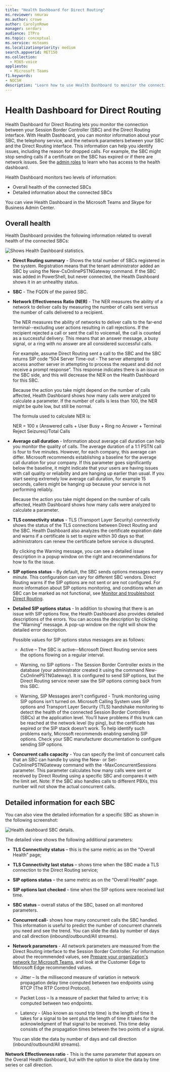 ```yaml
---
title: "Health Dashboard for Direct Routing"
ms.reviewer: nmurav
ms.author: crowe
author: CarolynRowe
manager: serdars
audience: ITPro
ms.topic: conceptual
ms.service: msteams
ms.localizationpriority: medium
search.appverid: MET150
ms.collection: 
  - M365-voice
appliesto: 
  - Microsoft Teams
f1.keywords:
- NOCSH
description: "Learn how to use Health Dashboard to monitor the connection between your Session Border Controller and Direct Routing."
---
```


# Health Dashboard for Direct Routing

Health Dashboard for Direct Routing lets you monitor the connection between your Session Border Controller (SBC) and the Direct Routing interface.  With Health Dashboard, you can monitor information about your SBC, the telephony service, and the network parameters between your SBC and the Direct Routing interface. This information can help you identify issues, including the reason for dropped calls. For example, the SBC might stop sending calls if a certificate on the SBC has expired or if there are network issues. See the [admin roles](using-admin-roles.md) to learn who has access to the health dashboard.

Health Dashboard monitors two levels of information:

- Overall health of the connected SBCs
- Detailed information about the connected SBCs

You can view Health Dashboard in the Microsoft Teams and Skype for Business Admin Center.

## Overall health

Health Dashboard provides the following information related to overall health of the connected SBCs:

 ![Shows Health Dashboard statistics.](media/direct-routing-dashboard-stats1.png)

- **Direct Routing summary** - Shows the total number of SBCs registered in the system. Registration means that the tenant administrator added an SBC by using the New-CsOnlinePSTNGateway command. If the SBC was added in PowerShell, but never connected, the Health Dashboard shows it in an unhealthy status.

- **SBC** - The FQDN of the paired SBC.

- **Network Effectiveness Ratio (NER)** - The NER measures the ability of a network to deliver calls by measuring the number of calls sent versus the number of calls delivered to a recipient.  

   The NER measures the ability of networks to deliver calls to the far-end terminal--excluding user actions resulting in call rejections.  If the recipient rejected a call or sent the call to voicemail, the call is counted as a successful delivery. This means that an answer message, a busy signal, or a ring with no answer are all considered successful calls.
  
   For example, assume Direct Routing sent a call to the SBC and the SBC returns SIP code “504 Server Time-out - The server attempted to access another server in attempting to process the request and did not receive a prompt response”. This response indicates there is an issue on the SBC side, and this will decrease the NER on the Health Dashboard for this SBC.
  
   Because the action you take might depend on the number of calls affected, Health Dashboard shows how many calls were analyzed to calculate a parameter. If the number of calls is less than 100, the NER might be quite low, but still be normal.

   The formula used to calculate NER is:

   NER = 100 x (Answered calls + User Busy + Ring no Answer + Terminal Reject Seizures)/Total Calls

- **Average call duration** - Information about average call duration can help you monitor the quality of calls. The average duration of a 1:1 PSTN call is four to five minutes.  However, for each company, this average can differ.  Microsoft recommends establishing a baseline for the average call duration for your company. If this parameter goes significantly below the baseline, it might indicate that your users are having issues with call quality or reliability and are hanging up earlier than usual. If you start seeing extremely low average call duration, for example 15 seconds, callers might be hanging up because your service is not performing reliably.

   Because the action you take might depend on the number of calls affected, Health Dashboard shows how many calls were analyzed to calculate a parameter.

- **TLS connectivity status** - TLS (Transport Layer Security) connectivity shows the status of the TLS connections between Direct Routing and the SBC. Health Dashboard also analyzes the certificate expiration date and warns if a certificate is set to expire within 30 days so that administrators can renew the certificate before service is disrupted.

   By clicking the Warning message, you can see a detailed issue description in a popup window on the right and recommendations for how to fix the issue.

- **SIP options status** – By default, the SBC sends options messages every minute. This configuration can vary for different SBC vendors. Direct Routing warns if the SIP options are not sent or are not configured. For more information about SIP options monitoring, and conditions when an SBC can be marked as not functional, see [Monitor and troubleshoot Direct Routing](direct-routing-monitor-and-troubleshoot.md).

- **Detailed SIP options status** - In addition to showing that there is an issue with SIP options flow, the Health Dashboard also provides detailed descriptions of the errors. You can access the description by clicking the “Warning” message. A pop-up window on the right will show the detailed error description.

   Possible values for SIP options status messages are as follows:

    - Active – The SBC is active--Microsoft Direct Routing service sees the options flowing on a regular interval.

    - Warning, no SIP options - The Session Border Controller exists in the database (your administrator created it using the command New-CsOnlinePSTNGateway). It is configured to send SIP options, but the Direct Routing service never saw the SIP options coming back from this SBC.

    - Warning, SIP Messages aren't configured - Trunk monitoring using SIP options isn’t turned on. Microsoft Calling System uses SIP options and Transport Layer Security (TLS) handshake monitoring to detect the health of the connected Session Border Controllers (SBCs) at the application level. You’ll have problems if this trunk can be reached at the network level (by ping), but the certificate has expired or the SIP stack doesn’t work. To help identify such problems early, Microsoft recommends enabling sending SIP options. Check your SBC manufacturer documentation to configure sending SIP options.

- **Concurrent calls capacity** - You can specify the limit of concurrent calls that an SBC can handle by using the New- or Set-CsOnlinePSTNGateway command with the -MaxConcurrentSessions parameter. This parameter calculates how many calls were sent or received by Direct Routing using a specific SBC and compares it with the limit set. Note:  If the SBC also handles calls to different PBXs, this number will not show the actual concurrent calls.

## Detailed information for each SBC

You can also view the detailed information for a specific SBC as shown in the following screenshot:

![Health dashboard SBC details.](media/direct-routing-dashboard-SBC-detail1.png)

The detailed view shows the following additional parameters:

- **TLS Connectivity status** – this is the same metric as on the “Overall Health” page;

- **TLS Connectivity last status** – shows time when the SBC made a TLS connection to the Direct Routing service;

- **SIP options status** – the same metric as on the “Overall Health” page.

- **SIP options last checked** – time when the SIP options were received last time.

- **SBC status** – overall status of the SBC, based on all monitored parameters.

- **Concurrent call**- shows  how many concurrent calls the SBC handled. This information is useful to predict the number of concurrent channels you need and see the trend. You can slide the data by number of days and call direction (inbound/outbound/All streams).

- **Network parameters** - All network parameters are measured from the Direct Routing interface to the Session Border Controller. For information about the recommended values, see [Prepare your organization's network for Microsoft Teams](./prepare-network.md), and look at the Customer Edge to Microsoft Edge recommended values.

   - Jitter – Is the millisecond measure of variation in network propagation delay time computed between two endpoints using RTCP (The RTP Control Protocol).

   - Packet Loss – Is a measure of packet that failed to arrive; it is computed between two endpoints.

   - Latency - (Also known as round trip time) is the length of time it takes for a signal to be sent plus the length of time it takes for the acknowledgment of that signal to be received. This time delay consists of the propagation times between the two points of a signal.

   You can slide the data by number of days and call direction (inbound/outbound/All streams).

**Network Effectiveness ratio** - This is the same parameter that appears on the Overall Health dashboard, but with the option to slice the data by time series or call direction.